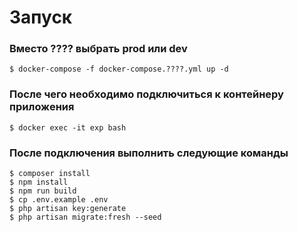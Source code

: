 # Запуск
### Вместо ???? выбрать prod или dev

```
$ docker-compose -f docker-compose.????.yml up -d
```
### После чего необходимо подключиться к контейнеру приложения

```
$ docker exec -it exp bash
```

### После подключения выполнить следующие команды
```
$ composer install
$ npm install
$ npm run build
$ cp .env.example .env
$ php artisan key:generate
$ php artisan migrate:fresh --seed
```
